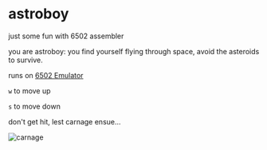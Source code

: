 # astroboy

just some fun with 6502 assembler

you are astroboy: you find yourself flying through space, avoid the asteroids to survive.

runs on [6502 Emulator](https://matrix.senecapolytechnic.ca/~chris.tyler/6502/)

`w` to move up

`s` to move down

don't get hit, lest carnage ensue...

![carnage](https://kpunno7.files.wordpress.com/2024/02/image-1.png)


